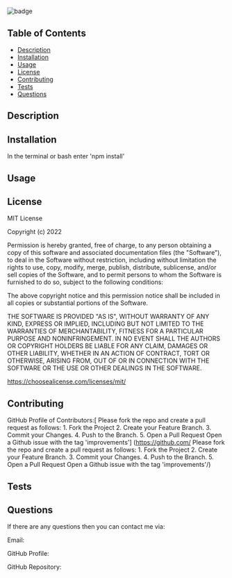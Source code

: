 # 
  ![badge](https://img.shields.io/badge/License-MIT-yellow.svg)

  ## Table of Contents
- [Description](#description)
- [Installation](#installation)
- [Usage](#usage)
- [License](#license)
- [Contributing](#contributing)
- [Tests](#tests)
- [Questions](#questions)

## Description
  
## Installation
  In the terminal or bash enter 'npm install'
## Usage
  

## License 
MIT License

Copyright (c) 2022 

Permission is hereby granted, free of charge, to any person obtaining a copy
of this software and associated documentation files (the "Software"), to deal
in the Software without restriction, including without limitation the rights
to use, copy, modify, merge, publish, distribute, sublicense, and/or sell
copies of the Software, and to permit persons to whom the Software is
furnished to do so, subject to the following conditions:

The above copyright notice and this permission notice shall be included in all
copies or substantial portions of the Software.

THE SOFTWARE IS PROVIDED "AS IS", WITHOUT WARRANTY OF ANY KIND, EXPRESS OR
IMPLIED, INCLUDING BUT NOT LIMITED TO THE WARRANTIES OF MERCHANTABILITY,
FITNESS FOR A PARTICULAR PURPOSE AND NONINFRINGEMENT. IN NO EVENT SHALL THE
AUTHORS OR COPYRIGHT HOLDERS BE LIABLE FOR ANY CLAIM, DAMAGES OR OTHER
LIABILITY, WHETHER IN AN ACTION OF CONTRACT, TORT OR OTHERWISE, ARISING FROM,
OUT OF OR IN CONNECTION WITH THE SOFTWARE OR THE USE OR OTHER DEALINGS IN THE
SOFTWARE. 

 https://choosealicense.com/licenses/mit/
## Contributing
GitHub Profile of Contributors:[ Please fork the repo and create a pull request as follows: 
    1. Fork the Project
    2. Create your Feature Branch.
    3. Commit your Changes.
    4. Push to the Branch.
    5. Open a Pull Request 
    Open a Github issue with the tag 'improvements'] (https://github.com/ Please fork the repo and create a pull request as follows: 
    1. Fork the Project
    2. Create your Feature Branch.
    3. Commit your Changes.
    4. Push to the Branch.
    5. Open a Pull Request 
    Open a Github issue with the tag 'improvements'/)
## Tests
  
## Questions
If there are any questions then you can contact me via:

   Email: 

   GitHub Profile: [](https://github.com//)

   GitHub Repository: [](https://github.com//)

